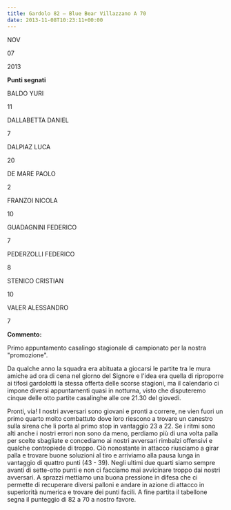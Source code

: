 ```yaml
---
title: Gardolo 82 – Blue Bear Villazzano A 70
date: 2013-11-08T10:23:11+00:00
---
```

NOV

07

2013

**Punti segnati**

BALDO YURI

11

DALLABETTA DANIEL

7

DALPIAZ LUCA

20

DE MARE PAOLO

2

FRANZOI NICOLA

10

GUADAGNINI FEDERICO

7

PEDERZOLLI FEDERICO

8

STENICO CRISTIAN

10

VALER ALESSANDRO

7

**Commento:**

Primo appuntamento casalingo stagionale di campionato per la nostra "promozione".

Da qualche anno la squadra era abituata a giocarsi le partite tra le mura amiche ad ora di cena nel giorno del Signore e l'idea era quella di riproporre ai tifosi gardolotti la stessa offerta delle scorse stagioni, ma il calendario ci impone diversi appuntamenti quasi in notturna, visto che disputeremo cinque delle otto partite casalinghe alle ore 21.30 del giovedì.

Pronti, via! I nostri avversari sono giovani e pronti a correre, ne vien fuori un primo quarto molto combattuto dove loro riescono a trovare un canestro sulla sirena che li porta al primo stop in vantaggio 23 a 22. Se i ritmi sono alti anche i nostri errori non sono da meno, perdiamo più di una volta palla per scelte sbagliate e concediamo ai nostri avversari rimbalzi offensivi e qualche contropiede di troppo. Ciò nonostante in attacco riusciamo a girar palla e trovare buone soluzioni al tiro e arriviamo alla pausa lunga in vantaggio di quattro punti (43 - 39). Negli ultimi due quarti siamo sempre avanti di sette-otto punti e non ci facciamo mai avvicinare troppo dai nostri avversari. A sprazzi mettiamo una buona pressione in difesa che ci permette di recuperare diversi palloni e andare in azione di attacco in superiorità numerica e trovare dei punti facili. A fine partita il tabellone segna il punteggio di 82 a 70 a nostro favore.